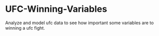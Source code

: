 # UFC-Winning-Variables
Analyze and model ufc data to see how important some variables are to winning a ufc fight.
